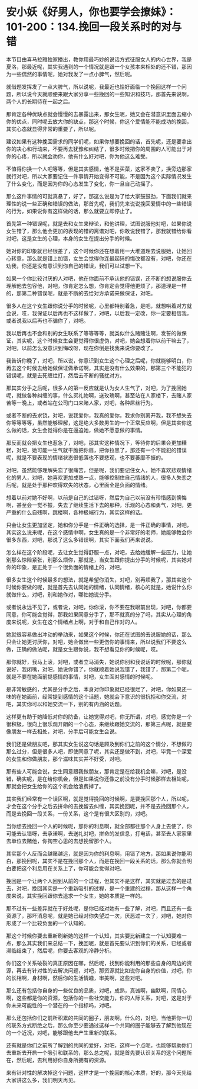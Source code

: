 # 安小妖《好男人，你也要学会撩妹》：101-200：134.挽回一段关系时的对与错

本节目由喜马拉雅独家播出，教你用最巧妙的说话方式征服女人的内心世界，我是夏洛，那最近呢，其实我遇到的一个情况就是跟一个女孩本来相处的还不错，那因为一些偶然的事情呢，她对我发了一点小脾气，然后呢。

就借题发挥发了一点大脾气，所以说呢，我最近也恰好面临一个挽回这样一个问题，所以说今天就顺便来跟大家分享一些挽回的一些知识和技巧，那首先来说啊，两个人的长期待在一起之后。

那肯定各种优缺点就会慢慢的去暴露出来，那女生呢，她又会在潜意识里面去缩小你的优点，同时呢去放大你的缺点，那这个时候，你这个爱情能不能成功的挽回，其实心态就显得非常的重要了，所以呢。

建议如果有这种挽回需求的同学们呢，如果你想要挽回的话，首先呢，还是要拿出你的决心和行动来，不要再去犹豫和纠结了，很多时候把你的周围的人可能出于对你的心疼，所以就会劝你，他有什么好对吧，你为他这么难受。

不值得你换一个人吧等等，但是其实感情，他不是买菜，这家不卖了，换旁边那家就行对吧，所以大家要记住一件事情开始变得不可能，不是因为这个实际情况发生了什么变化，而是因为你的心态发生了变化，你一旦自己动摇了。

那么这件事情的可就真悬了，好了，那这么说是为了给大家鼓鼓劲，下面我们就来理性的说一些正确和错误的做法，那首先呢，我们先来说说挽回爱情中的一些错误的行为，如果说你有这样做的话，那么就要立即停止了。

首先第一种错误呢，就是去和女生来辩论，和他讲理，试图说服他对吧，如果你说女生错了，那么他会更加的表现的错的离谱对吧，你敢说我错了，那我就错给你看对吧，这是女生的心理，本身的女生在提出分手的时候。

她对你的印象就已经很差了，这个时候你还在想着用一大堆道理去说服她，让她回心转意，那么就是错上加错，女生会觉得你连最起码的悔改都没有，对吧，你还在劝我，你还是没有意识到你自己的错误，我们可以试想一下。

如果一个你比较讨厌的人对吧，他在你面前不承认他的错误，还不断的想说服你去理解他去包容他，对吧，你肯定怎么想，你肯定会觉得他更烦了，那道理是一样的，那第二种错误呢，就是不断的去给对方承诺来做保证，对吧。

很多人在这个女生跟你说分手的时候呢，心里都特别着急，是吧，就想哄着对方就会说，哎，我保证以后再也不这样做了，对吧，以后我一定改，你一定要相信我，或者说我以后再也不骗你了，对吧。

我以后再也不会和别的女生联系了等等等等，就类似什么赌赌注啊，发誓的做保证，其实呢，这个时候女生会更觉得你很虚伪，对吧，她会想着你以前干嘛去了，对吧，以前怎么没意识到悔改呀，现在你倒是找我来说你要改了。

我告诉你晚了，对吧，所以说，你意识到女生这个心理之后呢，你就能够明白，你再去这个时候去给她做保证做承诺啊，其实是没有什么效果的，那第三个不能犯的错误呢，就是去死缠烂打，然后去不断的骚扰对方。

那其实分手之后呢，很多人的第一反应就是认为女人生气了，对吧，为了挽回她呢，就做各种纠缠的事，什么买礼物啊，送玫瑰啊，甚至站在人家楼下，去赌人家苦等一晚上，或者站在公司门口来赌人家，对吧，各种屌丝行为。

或者不断的去求饶，对吧，说我爱你，我真的爱你，我求你别离开我，我不想失去你等等等等，虽然能够理解，这是绝大多数男生的一个正常反应啊，但是其实你这么做的话，女生会觉得你是在逼迫她，做她不愿意做的事情。

那反而就会把女生也惹急了，对吧，那其实这种情况下，等待你的后果会更加糟糕，对吧，她可能一生气就干脆把你扇，把你拉黑了，那还有一个不能犯的错误呢，就是不要表现的情绪状态很低落也不要悲观，也不要萎靡不振的。

对吧，虽然能够理解失恋了很痛苦，但是呢，我们要记住女人，她不喜欢悲观情绪化的男人，对吧，她喜欢更加成熟一点，能够控制住自己情绪的人，很多人失恋之后呢，就是处于那种欢得欢失的状态，心里面全是负面的情绪。

想着以前对她不好啊，以前是自己的过错呀，然后为自己以前没有珍惜感到懊悔啊，甚至会一觉不振，失去了继续生活下去的那种，乐观的心态和勇气，对吧，更严重的什么自残啊，跳楼啊，各种极端行为，其实这样的话。

只会让女生更加坚定，她和你分手是一件正确的选择，是一件正确的事情，对吧，其实这么说来呢，在这个感情中啊，女生真的是一个非常好的老师，她能够教会你很多东西，对吧，那说了这么多错误啊，其实下面我们再来说说。

怎么样在这个阶段呢，去让女生觉得舒服一点，对吧，去给她缓解一些压力，让她别那么惊险紧张，别那么烦你，那就是，当女生跟你提出分手的时候呢，其实她对你的印象，是正处于一个很负面的情绪上的，对吧。

很多女生这个时候最多的想法，就是希望你消失，对吧，别再烦我了，那其实这个时候你要做的呢，就是首先去认同她的情绪，认同情绪，核心的就是，她说什么你就做什么，对吧，别和她作对，哪怕她说分手。

或者说永远不见了，或者说，对吧，你你滚，你不要在我眼前出现，对吧，你都要同意，你可能会觉得，那我如果同意分手了，那不就真的分了吗，其实从心理的角度来说呢，女生在这个情绪点上啊，对于和自己作对的人。

她就很容易做出冲动的举动来，如果这个时候，你还在试图的去说服她的话，那么只会让她更讨厌你，对吧，她会做出一些更伤你的事情来，所以说我们不要这么做，正确的做法呢，就是女生跟你说，我不想看见你的时候呢，哎。

那你就好，我马上滚，对吧，或者立马消失，她说你别和我说话的时候呢，那你就说好，我闭嘴，对吧，她说你错了，你就顺着她说我错了，我错了，那第二个呢，就是不要在她面前提感情的事情，对吧，女生面对感情的时候呢。

是非常敏感的，尤其是分手之后，本身对你印象就已经很烂了，对吧，你如果还一味的在她面前，经常提到感情的这个话题，她就会下意识的很抗拒和你交流，对吧，其实你可以和她交流一下，别的有内涵的话题。

这样更有助于她降低对你的防备，让她觉得对吧，你无所谓，对吧，感觉你是一个很积极，很向上很乐观开朗的一个心态，来继续跟她交流的，那第三点呢，就是要像朋友一样去相处，对吧，分手后可能女生会说。

我们还是做朋友吧，那其实女生说这句话是顾及到你们之前的这个情分，不想做的那么过分，但是很多人吧，即使同意了呢，其实还是做不到，对吧，毕竟一个深爱的女生和你做朋友，那个滋味其实并不好受，对吧。

那有些人可能会说，女生同意跟我做朋友，那肯定是在给我机会嘛，对吧，是没错，确实呢，是在给你机会，但是如果说你还像之前没有分手时候那样去相处呢，那就会把女生给你的这个机会给浪费掉了。

其实我们经常有一个误区啊，就是觉得挽回的时候啊，是要挽回那个人，所以呢，才会在这个分手之后去拼命的去挽留去纠缠，其实挽回呢，并不是去挽回那个人，而是去挽回一段关系，一份关系，这个是有很大区别的，对吧。

当你想去挽回一个人的时候呢，那你的利息啊，就全部都往那个人身上去使了，你可能去认错呀，去承诺啊，去送礼对吧，拼命的发信息，打电话，甚至去人家家里去单位去赌他，你掏空心思的去想挽留那个人。

其实那个人反而会越赌越远，就是因为你的利息啊，用错了地方，那如果说你能明白，那挽回呢，其实不是在挽回那个人，而是在挽回一段关系的话，那么你就会明白要把这个利息用在关系上了，你可能会觉得对吧。

挽回是一个让两个人回到从前的一个过程，但其实不是这样，其实就是过去的是过去，对吧，挽回其实是一个重新吸引的过程，是一个重建的过程，那从这样一个角度来说，其实挽回跟你去追求一个女生，她的本质是一样的。

那不过有一些差异就在于好处呢，是你已经对她有一些了解，对吧，而且还有一些资源了，那坏消息呢，就是她已经对你失望过一次，厌恶过一次了，对吧，她对你形成了一个比较负面的一个认知的。

那这个时候你要去重新刷新她的这样一个认知，其实要比新建立一个认知要难一点，那么其实我们来总结一下，挽回呢，就是首先要认识到你们的关系，已经或者濒临结束了，然后呢，你要去客观的冷静分析。

你们这个关系破裂的真正原因在哪，然后呢，找到你能利用的那些自身的周边的资源，再去有针对性的去解决问题，对吧，那资源就比如说你自身的价值，对吧，你的长相啊，身材啊，然后你的生活情趣，审美啊，这些对吧。

那么还有包括你自身的一些优良的品质，对吧，成熟，真诚啊，幽默啊，同情心啊，这些都是你的资源，包括你的一些社交能力，你的人际关系，对吧，这是对于你未来可能性的一个潜在的一个指标吗，对吧。

那么还包括你们之前所积累的共同的圈子，朋友啊，什么的，对吧，当他把你一切的联系方式断绝之后，那么你至少要通过这样一个共同的圈子能够去了解到他现在的一个近况，对吧，能够跟他去产生重新的联系。

还有就是你们之前所了解到的共同的爱好，对吧，这样一个点呢，也能够帮助你们去重新去开启一个吸引和联系的，那么总之呢，就是首先要认识关系的这个问题所在，然后呢，去利用好你自身所拥有的资源。

来有针对性的解决掉这个问题，这样才是一个挽回的核心本质，好的，那今天先给大家讲这么多，我们明天再见。